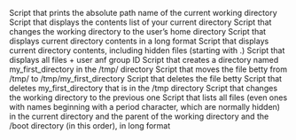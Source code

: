 Script that prints the absolute path name of the current working directory
Script that displays the contents list of your current directory
Script that changes the working directory to the user’s home directory
Script that displays current directory contents in a long format
Script that displays current directory contents, including hidden files (starting with .)
Script that displays all files + user anf group ID
Script that creates a directory named my_first_directory in the /tmp/ directory
Script that moves the file betty from /tmp/ to /tmp/my_first_directory
Script that deletes the file betty
Script that deletes my_first_directory that is in the /tmp directory
Script that changes the working directory to the previous one
Script that lists all files (even ones with names beginning with a period character, which are normally hidden) in the current directory and the parent of the working directory and the /boot directory (in this order), in long format
